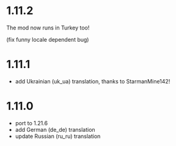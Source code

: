 # 1.11.2

The mod now runs in Turkey too!

(fix funny locale dependent bug)

# 1.11.1

- add Ukrainian (uk_ua) translation, thanks to StarmanMine142!

# 1.11.0

- port to 1.21.6
- add German (de_de) translation
- update Russian (ru_ru) translation